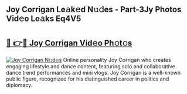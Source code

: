 ## Joy Corrigan Le𝚊k𝚎d N𝚞𝚍es - Part-3Jy Photos Vid𝚎o Le𝚊ks Eq4V5

# <h2><a href="http://fbde2q.evod.top/?m=Joy+Corrigan">🔗 👉🔴 Joy Corrigan Vid𝚎o Ph𝚘t𝚘s</a></h2>

[![Joy Corrigan N𝚞d𝚎s](https://i.imgur.com/8V9OHl7.gif)](http://fbde2q.evod.top/?m=Joy+Corrigan)
Online personality Joy Corrigan who creates engaging lifestyle and dance content, featuring solo and collaborative dance trend performances and mini vlogs. Joy Corrigan is a well-known public figure, recognized for his distinguished career in politics and diplomacy. 

